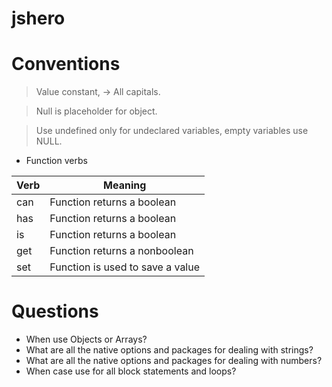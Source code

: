 # jshero


# Conventions
> Value constant, -> All capitals.

> Null is placeholder for object.

> Use undefined only for undeclared variables, empty variables use NULL.

- Function verbs

| Verb  | Meaning               |
| ------------- | ------------- |
| can  | Function returns a boolean  |
| has   |Function returns a boolean   |
| is    |Function returns a boolean   |
| get   |Function returns a nonboolean|
| set   |Function is used to save a value|


# Questions
- When use Objects or Arrays?
- What are all the native options and packages for dealing with strings?
- What are all the native options and packages for dealing with numbers?
- When case use for all block statements and loops?





